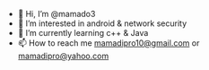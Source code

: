 - 👋 Hi, I’m @mamado3
- 👀 I’m interested in android & network security
- 🌱 I’m currently learning c++ & Java
- 📫 How to reach me mamadipro10@gmail.com or mamadipro@yahoo.com

<!---
mamado3/mamado3 is a ✨ special ✨ repository because its `README.md` (this file) appears on your GitHub profile.
You can click the Preview link to take a look at your changes.
--->
